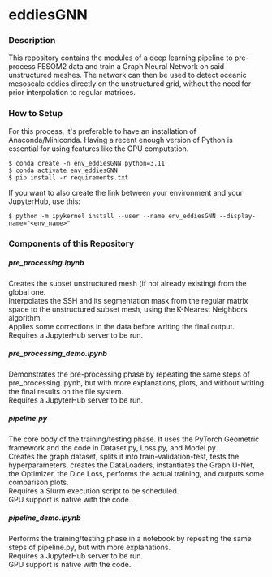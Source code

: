 # eddiesGNN

### Description

This repository contains the modules of a deep learning pipeline to pre-process FESOM2 data and train a Graph Neural Network on said unstructured meshes.
The network can then be used to detect oceanic mesoscale eddies directly on the unstructured grid, without the need for prior interpolation to regular matrices.

### How to Setup

For this process, it's preferable to have an installation of Anaconda/Miniconda. Having a recent enough version of Python is essential for using features like the GPU computation.

```
$ conda create -n env_eddiesGNN python=3.11
$ conda activate env_eddiesGNN
$ pip install -r requirements.txt
```

If you want to also create the link between your environment and your JupyterHub, use this:

```
$ python -m ipykernel install --user --name env_eddiesGNN --display-name="<env_name>"
```

### Components of this Repository

##### pre_processing.ipynb

Creates the subset unstructured mesh (if not already existing) from the global one.<br>
Interpolates the SSH and its segmentation mask from the regular matrix space to the unstructured subset mesh, using the K-Nearest Neighbors algorithm.<br>
Applies some corrections in the data before writing the final output.<br>
Requires a JupyterHub server to be run.

##### pre_processing_demo.ipynb

Demonstrates the pre-processing phase by repeating the same steps of pre_processing.ipynb, but with more explanations, plots, and without writing the final results on the file system.<br>
Requires a JupyterHub server to be run.

##### pipeline.py

The core body of the training/testing phase. It uses the PyTorch Geometric framework and the code in Dataset.py, Loss.py, and Model.py.<br>
Creates the graph dataset, splits it into train-validation-test, tests the hyperparameters, creates the DataLoaders, instantiates the Graph U-Net, the Optimizer, the Dice Loss, performs the actual training, and outputs some comparison plots.<br>
Requires a Slurm execution script to be scheduled.<br>
GPU support is native with the code.

##### pipeline_demo.ipynb

Performs the training/testing phase in a notebook by repeating the same steps of pipeline.py, but with more explanations.<br>
Requires a JupyterHub server to be run.<br>
GPU support is native with the code.
